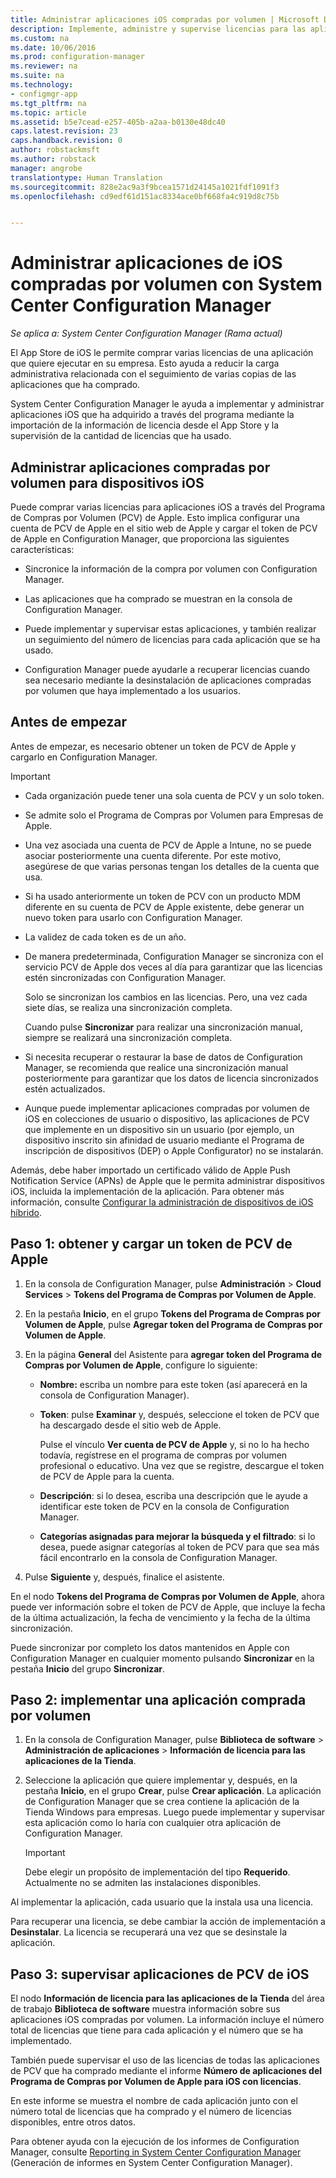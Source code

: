 ```yaml
---
title: Administrar aplicaciones iOS compradas por volumen | Microsoft Docs
description: Implemente, administre y supervise licencias para las aplicaciones que ha adquirido mediante el App Store de iOS.
ms.custom: na
ms.date: 10/06/2016
ms.prod: configuration-manager
ms.reviewer: na
ms.suite: na
ms.technology:
- configmgr-app
ms.tgt_pltfrm: na
ms.topic: article
ms.assetid: b5e7cead-e257-405b-a2aa-b0130e48dc40
caps.latest.revision: 23
caps.handback.revision: 0
author: robstackmsft
ms.author: robstack
manager: angrobe
translationtype: Human Translation
ms.sourcegitcommit: 828e2ac9a3f9bcea1571d24145a1021fdf1091f3
ms.openlocfilehash: cd9edf61d151ac8334ace0bf668fa4c919d8c75b


---
```

# <a name="manage-volume-purchased-ios-apps-with-system-center-configuration-manager"></a>Administrar aplicaciones de iOS compradas por volumen con System Center Configuration Manager

*Se aplica a: System Center Configuration Manager (Rama actual)*



 El App Store de iOS le permite comprar varias licencias de una aplicación que quiere ejecutar en su empresa. Esto ayuda a reducir la carga administrativa relacionada con el seguimiento de varias copias de las aplicaciones que ha comprado.  

 System Center Configuration Manager le ayuda a implementar y administrar aplicaciones iOS que ha adquirido a través del programa mediante la importación de la información de licencia desde el App Store y la supervisión de la cantidad de licencias que ha usado.  

## <a name="manage-volume-purchased-apps-for-ios-devices"></a>Administrar aplicaciones compradas por volumen para dispositivos iOS  
 Puede comprar varias licencias para aplicaciones iOS a través del Programa de Compras por Volumen (PCV) de Apple. Esto implica configurar una cuenta de PCV de Apple en el sitio web de Apple y cargar el token de PCV de Apple en Configuration Manager, que proporciona las siguientes características:  

-   Sincronice la información de la compra por volumen con Configuration Manager.  

-   Las aplicaciones que ha comprado se muestran en la consola de Configuration Manager.  

-   Puede implementar y supervisar estas aplicaciones, y también realizar un seguimiento del número de licencias para cada aplicación que se ha usado.  

-   Configuration Manager puede ayudarle a recuperar licencias cuando sea necesario mediante la desinstalación de aplicaciones compradas por volumen que haya implementado a los usuarios.  

## <a name="before-you-start"></a>Antes de empezar  
 Antes de empezar, es necesario obtener un token de PCV de Apple y cargarlo en Configuration Manager.  

> [!IMPORTANT]  
>  -   Cada organización puede tener una sola cuenta de PCV y un solo token.  
> -   Se admite solo el Programa de Compras por Volumen para Empresas de Apple.  
> -   Una vez asociada una cuenta de PCV de Apple a Intune, no se puede asociar posteriormente una cuenta diferente. Por este motivo, asegúrese de que varias personas tengan los detalles de la cuenta que usa.  
> -   Si ha usado anteriormente un token de PCV con un producto MDM diferente en su cuenta de PCV de Apple existente, debe generar un nuevo token para usarlo con Configuration Manager.  
> -   La validez de cada token es de un año.  
> -   De manera predeterminada, Configuration Manager se sincroniza con el servicio PCV de Apple dos veces al día para garantizar que las licencias estén sincronizadas con Configuration Manager.  
>   
>      Solo se sincronizan los cambios en las licencias. Pero, una vez cada siete días, se realiza una sincronización completa.  
>   
>      Cuando pulse **Sincronizar** para realizar una sincronización manual, siempre se realizará una sincronización completa.  
> -   Si necesita recuperar o restaurar la base de datos de Configuration Manager, se recomienda que realice una sincronización manual posteriormente para garantizar que los datos de licencia sincronizados estén actualizados.  
> -   Aunque puede implementar aplicaciones compradas por volumen de iOS en colecciones de usuario o dispositivo, las aplicaciones de PCV que implemente en un dispositivo sin un usuario (por ejemplo, un dispositivo inscrito sin afinidad de usuario mediante el Programa de inscripción de dispositivos (DEP) o Apple Configurator) no se instalarán.  

 Además, debe haber importado un certificado válido de Apple Push Notification Service (APNs) de Apple que le permita administrar dispositivos iOS, incluida la implementación de la aplicación. Para obtener más información, consulte [Configurar la administración de dispositivos de iOS híbrido](../../mdm/deploy-use/enroll-hybrid-ios-mac.md).  

## <a name="step-1---to-get-and-upload-an-apple-vpp-token"></a>Paso 1: obtener y cargar un token de PCV de Apple  

1.  En la consola de Configuration Manager, pulse **Administración** > **Cloud Services** > **Tokens del Programa de Compras por Volumen de Apple**.   

3.  En la pestaña **Inicio**, en el grupo **Tokens del Programa de Compras por Volumen de Apple**, pulse **Agregar token del Programa de Compras por Volumen de Apple**.  

4.  En la página **General** del Asistente para **agregar token del Programa de Compras por Volumen de Apple**, configure lo siguiente:   

    -   **Nombre:** escriba un nombre para este token (así aparecerá en la consola de Configuration Manager).  

    -   **Token**: pulse **Examinar** y, después, seleccione el token de PCV que ha descargado desde el sitio web de Apple.  

         Pulse el vínculo **Ver cuenta de PCV de Apple** y, si no lo ha hecho todavía, regístrese en el programa de compras por volumen profesional o educativo. Una vez que se registre, descargue el token de PCV de Apple para la cuenta.  

    -   **Descripción**: si lo desea, escriba una descripción que le ayude a identificar este token de PCV en la consola de Configuration Manager.  

    -   **Categorías asignadas para mejorar la búsqueda y el filtrado**: si lo desea, puede asignar categorías al token de PCV para que sea más fácil encontrarlo en la consola de Configuration Manager.  

5.  Pulse **Siguiente** y, después, finalice el asistente.  

En el nodo **Tokens del Programa de Compras por Volumen de Apple**, ahora puede ver información sobre el token de PCV de Apple, que incluye la fecha de la última actualización, la fecha de vencimiento y la fecha de la última sincronización.

Puede sincronizar por completo los datos mantenidos en Apple con Configuration Manager en cualquier momento pulsando **Sincronizar** en la pestaña **Inicio** del grupo **Sincronizar**.  

## <a name="step-2---deploy-a-volume-purchased-app"></a>Paso 2: implementar una aplicación comprada por volumen  

1.  En la consola de Configuration Manager, pulse **Biblioteca de software** > **Administración de aplicaciones** > **Información de licencia para las aplicaciones de la Tienda**.  

3.  Seleccione la aplicación que quiere implementar y, después, en la pestaña **Inicio**, en el grupo **Crear**, pulse **Crear aplicación**.
La aplicación de Configuration Manager que se crea contiene la aplicación de la Tienda Windows para empresas. Luego puede implementar y supervisar esta aplicación como lo haría con cualquier otra aplicación de Configuration Manager.

    > [!IMPORTANT]  
    > Debe elegir un propósito de implementación del tipo **Requerido**. Actualmente no se admiten las instalaciones disponibles.

 Al implementar la aplicación, cada usuario que la instala usa una licencia.  

 Para recuperar una licencia, se debe cambiar la acción de implementación a **Desinstalar**. La licencia se recuperará una vez que se desinstale la aplicación.  

## <a name="step-3---monitor-ios-vpp-apps"></a>Paso 3: supervisar aplicaciones de PCV de iOS  
 El nodo **Información de licencia para las aplicaciones de la Tienda** del área de trabajo **Biblioteca de software** muestra información sobre sus aplicaciones iOS compradas por volumen. La información incluye el número total de licencias que tiene para cada aplicación y el número que se ha implementado.

 También puede supervisar el uso de las licencias de todas las aplicaciones de PCV que ha comprado mediante el informe **Número de aplicaciones del Programa de Compras por Volumen de Apple para iOS con licencias**.  

 En este informe se muestra el nombre de cada aplicación junto con el número total de licencias que ha comprado y el número de licencias disponibles, entre otros datos.  

 Para obtener ayuda con la ejecución de los informes de Configuration Manager, consulte [Reporting in System Center Configuration Manager](../../core/servers/manage/reporting.md) (Generación de informes en System Center Configuration Manager).  



<!--HONumber=Dec16_HO3-->


